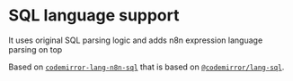 # SQL language support

It uses original SQL parsing logic and adds n8n expression language parsing on top


Based on [`codemirror-lang-n8n-sql`](https://github.com/n8n-io/codemirror-lang-n8n-sql) that is based on [`@codemirror/lang-sql`](https://github.com/codemirror/lang-sql).

